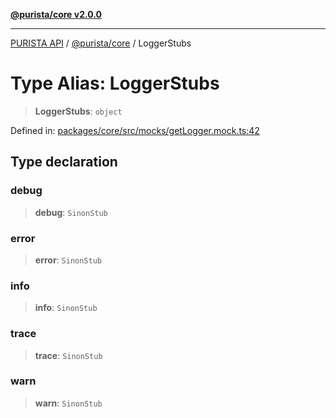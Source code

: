 [**@purista/core v2.0.0**](../README.md)

***

[PURISTA API](../../../packages.md) / [@purista/core](../README.md) / LoggerStubs

# Type Alias: LoggerStubs

> **LoggerStubs**: `object`

Defined in: [packages/core/src/mocks/getLogger.mock.ts:42](https://github.com/puristajs/purista/blob/master/packages/core/src/mocks/getLogger.mock.ts#L42)

## Type declaration

### debug

> **debug**: `SinonStub`

### error

> **error**: `SinonStub`

### info

> **info**: `SinonStub`

### trace

> **trace**: `SinonStub`

### warn

> **warn**: `SinonStub`
